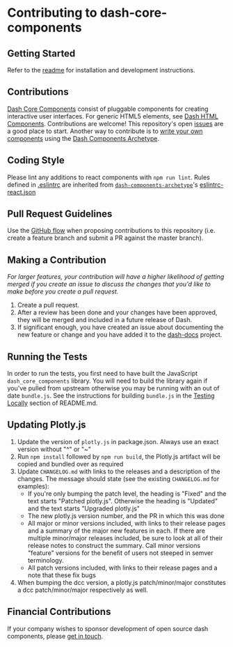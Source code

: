# Contributing to dash-core-components

## Getting Started

Refer to the [readme](README.md) for installation and development instructions.

## Contributions

[Dash Core Components][] consist of pluggable components for creating interactive user interfaces. For generic HTML5 elements, see [Dash HTML Components][]. Contributions are welcome! This repository's open [issues][] are a good place to start. Another way to contribute is to [write your own components][] using the [Dash Components Archetype][].

## Coding Style

Please lint any additions to react components with `npm run lint`. Rules defined in [.eslintrc](.eslintrc) are inherited from [`dash-components-archetype`](https://github.com/plotly/dash-components-archetype)'s [eslintrc-react.json][]

## Pull Request Guidelines

Use the [GitHub flow][] when proposing contributions to this repository (i.e. create a feature branch and submit a PR against the master branch).

## Making a Contribution
_For larger features, your contribution will have a higher likelihood of getting merged if you create an issue to discuss the changes that you'd like to make before you create a pull request._

1. Create a pull request.
2. After a review has been done and your changes have been approved, they will be merged and included in a future release of Dash.
3. If significant enough, you have created an issue about documenting the new feature or change and you have added it to the [dash-docs](https://github.com/plotly/dash-docs) project.

## Running the Tests

In order to run the tests, you first need to have built the JavaScript
`dash_core_components` library. You will need to build the library again if
you've pulled from upstream otherwise you may be running with an out of date
`bundle.js`. See the instructions for building `bundle.js` in the [Testing
Locally](README.md#testing-locally) section of README.md.

## Updating Plotly.js

1. Update the version of `plotly.js` in package.json. Always use an exact version without "^" or "~"
2. Run `npm install` followed by `npm run build`, the Plotly.js artifact will be copied and bundled over as required
4. Update `CHANGELOG.md` with links to the releases and a description of the changes. The message should state (see the existing `CHANGELOG.md` for examples):
    * If you're only bumping the patch level, the heading is "Fixed" and the text starts "Patched plotly.js". Otherwise the heading is "Updated" and the text starts "Upgraded plotly.js"
    * The new plotly.js version number, and the PR in which this was done
    * All major or minor versions included, with links to their release pages and a summary of the major new features in each. If there are multiple minor/major releases included, be sure to look at all of their release notes to construct the summary. Call minor versions "feature" versions for the benefit of users not steeped in semver terminology.
    * All patch versions included, with links to their release pages and a note that these fix bugs
5. When bumping the dcc version, a plotly.js patch/minor/major constitutes a dcc patch/minor/major respectively as well.

## Financial Contributions

If your company wishes to sponsor development of open source dash components, please [get in touch][].

[Dash Core Components]: https://dash.plotly.com/dash-core-components
[Dash HTML Components]: https://github.com/plotly/dash-html-components
[write your own components]: https://dash.plotly.com/plugins
[Dash Components Archetype]: https://github.com/plotly/dash-components-archetype
[issues]: https://github.com/plotly/dash-core-components/issues
[GitHub flow]: https://guides.github.com/introduction/flow/
[eslintrc-react.json]: https://github.com/plotly/dash-components-archetype/blob/master/config/eslint/eslintrc-react.json
[contributors]: https://github.com/plotly/dash-core-components/graphs/contributors
[semantic versioning]: https://semver.org/
[Dash Community Forum]: https://community.plotly.com/c/dash
[Confirmation Modal component]: https://github.com/plotly/dash-core-components/pull/211#issue-195280462
[Confirmation Modal announcement]: https://community.plotly.com/t/announcing-dash-confirmation-modal-feedback-welcome/11627
[get in touch]: https://plotly.com/products/consulting-and-oem
